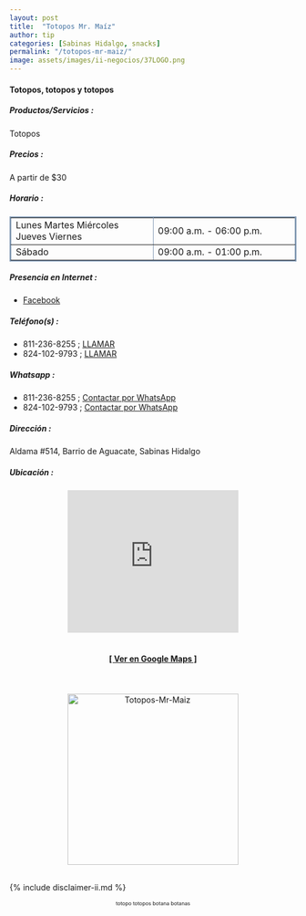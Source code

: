 ```yaml
--- 
layout: post
title:  "Totopos Mr. Maíz"
author: tip
categories: [Sabinas Hidalgo, snacks]
permalink: "/totopos-mr-maiz/"
image: assets/images/ii-negocios/37LOGO.png
---
```

#### Totopos, totopos y totopos

##### Productos/Servicios :

Totopos

##### Precios :

A partir de $30

##### Horario :

<table border="2" bordercolor="#8299b3" cellpadding="4" cellspacing="5">
    <colgroup>
        <col width="50%" />
        <col width="50%" />
    </colgroup>
    <tbody>
        <tr>
            <td>Lunes Martes Miércoles Jueves Viernes</td>
            <td>09:00 a.m. - 06:00 p.m.</td>
        </tr>
        <tr>
            <td>Sábado</td>
            <td>09:00 a.m. - 01:00 p.m.</td>
        </tr>
    </tbody>
</table>

##### Presencia en Internet :

- [Facebook][FB]

##### Teléfono(s) :

- 811-236-8255 ; [LLAMAR][Tel1]
- 824-102-9793 ; [LLAMAR][Tel2]

##### Whatsapp :

- 811-236-8255 ; [Contactar por WhatsApp][WA1]
- 824-102-9793 ; [Contactar por WhatsApp][WA2]

[FB]: https://www.facebook.com/mrmaiz2020

[Tel1]: tel:8112368255
[Tel2]: tel:8241029793

[WA1]: https://wa.me/528112368255?text=Hola,%20saludos%20desde%20PiiDO.
[WA2]: https://wa.me/528241029793?text=Hola,%20saludos%20desde%20PiiDO.

##### Dirección :

Aldama #514, Barrio de Aguacate, Sabinas Hidalgo

##### Ubicación :

<!--..... MAPAS .....-->
<center>
<iframe allowfullscreen="" height="250" loading="lazy" src="https://www.google.com/maps/embed?pb=!1m18!1m12!1m3!1d1785.3358117080725!2d-100.18624844091983!3d26.498515886081098!2m3!1f0!2f0!3f0!3m2!1i1024!2i768!4f13.1!3m3!1m2!1s0x86623ec6e8438663%3A0xe794edfedcb85155!2sAldama%20514%2C%20Centro%20de%20Sabinas%20Hidalgo%2C%2065200%20Sabinas%20Hidalgo%2C%20N.L.!5e0!3m2!1sen!2smx!4v1622934793877!5m2!1sen!2smx" style="border: 0;" width="300"></iframe><!--//CAMBIAR : width="300" height="250" acá arriba ^^-->
<br/>
<br/>
<a href="https://goo.gl/maps/r51fbDCnbXKjwFeF8" target="_blank"><h4>[ Ver en Google Maps ]</h4></a><!--//CAMBIAR únicamente URL aquí-->
<br/>
<br/>
</center>
<!--..... /MAPAS .....-->

<!-- ===== 2da IMAGEN ===== -->
<center>
    <img src="{{ site.baseurl }}/assets/images/ii-negocios/21producto.png" alt="Totopos-Mr-Maiz" style="height: 300px;"/>
</center>

<br />

<!-- Disclaimer & palabras clave
================================================== -->
{% include disclaimer-ii.md %}
<center>
	<span style="font-size: xx-small;">
		<!--Palabras Clave-->totopo totopos botana botanas
	</span>
</center>



<!-- END
================================================== -->